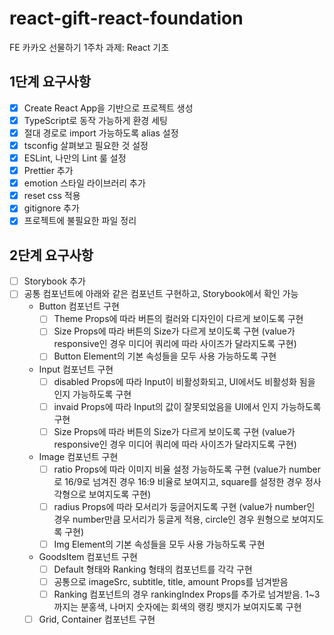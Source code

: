 # react-gift-react-foundation
FE 카카오 선물하기 1주차 과제: React 기초
## 1단계 요구사항
- [X] Create React App을 기반으로 프로젝트 생성
- [X] TypeScript로 동작 가능하게 환경 세팅
- [X] 절대 경로로 import 가능하도록 alias 설정
- [X] tsconfig 살펴보고 필요한 것 설정
- [X] ESLint, 나만의 Lint 룰 설정
- [X] Prettier 추가
- [X] emotion 스타일 라이브러리 추가
- [X] reset css 적용
- [X] gitignore 추가
- [X] 프로젝트에 불필요한 파일 정리
## 2단계 요구사항
- [ ] Storybook 추가
- [ ] 공통 컴포넌트에 아래와 같은 컴포넌트 구현하고, Storybook에서 확인 가능
  - Button 컴포넌트 구현
    - [ ] Theme Props에 따라 버튼의 컬러와 디자인이 다르게 보이도록 구현
    - [ ] Size Props에 따라 버튼의 Size가 다르게 보이도록 구현
      (value가 responsive인 경우 미디어 쿼리에 따라 사이즈가 달라지도록 구현)
    - [ ] Button Element의 기본 속성들을 모두 사용 가능하도록 구현
  - Input 컴포넌트 구현
    - [ ] disabled Props에 따라 Input이 비활성화되고, UI에서도 비활성화 됨을 인지 가능하도록 구현
    - [ ] invaid Props에 따라 Input의 값이 잘못되었음을 UI에서 인지 가능하도록 구현
    - [ ] Size Props에 따라 버튼의 Size가 다르게 보이도록 구현
      (value가 responsive인 경우 미디어 쿼리에 따라 사이즈가 달라지도록 구현)
  - Image 컴포넌트 구현
    - [ ] ratio Props에 따라 이미지 비율 설정 가능하도록 구현
      (value가 number로 16/9로 넘겨진 경우 16:9 비율로 보여지고, square를 설정한 경우 정사각형으로 보여지도록 구현)
    - [ ] radius Props에 따라 모서리가 둥글어지도록 구현
      (value가 number인 경우 number만큼 모서리가 둥글게 적용, circle인 경우 원형으로 보여지도록 구현)
    - [ ] Img Element의 기본 속성들을 모두 사용 가능하도록 구현
  - GoodsItem 컴포넌트 구현
    - [ ] Default 형태와 Ranking 형태의 컴포넌트를 각각 구현
    - [ ] 공통으로 imageSrc, subtitle, title, amount Props를 넘겨받음
    - [ ] Ranking 컴포넌트의 경우 rankingIndex Props를 추가로 넘겨받음. 1~3까지는 분홍색, 나머지 숫자에는 회색의 랭킹 뱃지가 보여지도록 구현
  - [ ] Grid, Container 컴포넌트 구현
